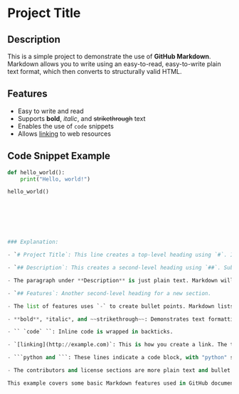 # Project Title

## Description

This is a simple project to demonstrate the use of **GitHub Markdown**. Markdown allows you to write using an easy-to-read, easy-to-write plain text format, which then converts to structurally valid HTML.

## Features

- Easy to write and read
- Supports **bold**, *italic*, and ~~strikethrough~~ text
- Enables the use of `code` snippets
- Allows [linking](http://example.com) to web resources

## Code Snippet Example

```python
def hello_world():
    print("Hello, world!")

hello_world()







### Explanation:

- `# Project Title`: This line creates a top-level heading using `#`. It's typically used for the title of the document or the main heading.

- `## Description`: This creates a second-level heading using `##`. Subheadings are useful for structuring your document into sections.

- The paragraph under **Description** is just plain text. Markdown will format it into readable paragraphs in the rendered output.

- `## Features`: Another second-level heading for a new section.

- The list of features uses `-` to create bullet points. Markdown lists are straightforward, using `-`, `*`, or `+` for unordered lists and numbers for ordered lists.

- **bold**, *italic*, and ~~strikethrough~~: Demonstrates text formatting. Bold is achieved with `**text**`, italic with `*text*`, and strikethrough with `~~text~~`.

- `` `code` ``: Inline code is wrapped in backticks.

- `[linking](http://example.com)`: This is how you create a link. The text you want to display as the link is in square brackets, followed by the URL in parentheses.

- ```python and ```: These lines indicate a code block, with "python" specifying syntax highlighting for Python. Markdown supports code blocks for various programming languages, making it easy to include readable code snippets.

- The contributors and license sections are more plain text and bullet points, demonstrating how you might structure a simple document.

This example covers some basic Markdown features used in GitHub documents. The rendered output would show headings, formatted text, a bullet list, a syntax-highlighted code block, and a hyperlink, all formatted according to the Markdown syntax specified.
